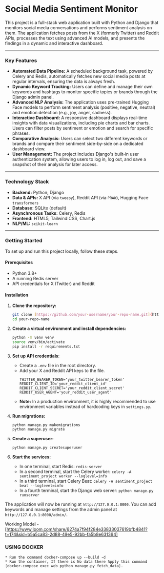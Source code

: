 # Social Media Sentiment Monitor

This project is a full-stack web application built with Python and Django that monitors social media conversations and performs sentiment analysis on them. The application fetches posts from the X (formerly Twitter) and Reddit APIs, processes the text using advanced AI models, and presents the findings in a dynamic and interactive dashboard.

---

### Key Features

* **Automated Data Pipeline:** A scheduled background task, powered by Celery and Redis, automatically fetches new social media posts at regular intervals, ensuring the data is always fresh.
* **Dynamic Keyword Tracking:** Users can define and manage their own keywords and hashtags to monitor specific topics or brands through the Django admin panel.
* **Advanced NLP Analysis:** The application uses pre-trained Hugging Face models to perform sentiment analysis (positive, negative, neutral) and emotion detection (e.g., joy, anger, sadness).
* **Interactive Dashboard:** A responsive dashboard displays real-time insights with data visualizations, including pie charts and bar charts. Users can filter posts by sentiment or emotion and search for specific phrases.
* **Comparative Analysis:** Users can select two different keywords or brands and compare their sentiment side-by-side on a dedicated dashboard view.
* **User Management:** The project includes Django's built-in user authentication system, allowing users to log in, log out, and save a snapshot of their analysis for later access.

---

### Technology Stack

* **Backend:** Python, Django
* **Data & APIs:** X API (via `tweepy`), Reddit API (via `PRAW`), Hugging Face `transformers`
* **Database:** SQLite (default)
* **Asynchronous Tasks:** Celery, Redis
* **Frontend:** HTML5, Tailwind CSS, Chart.js
* **NLP/ML:** `scikit-learn`

---

### Getting Started

To set up and run this project locally, follow these steps.

#### Prerequisites

* Python 3.8+
* A running Redis server
* API credentials for X (Twitter) and Reddit

#### Installation

1.  **Clone the repository:**
    ```bash
    git clone [https://github.com/your-username/your-repo-name.git](https://github.com/your-username/your-repo-name.git)
    cd your-repo-name
    ```

2.  **Create a virtual environment and install dependencies:**
    ```bash
    python -m venv venv
    source venv/bin/activate
    pip install -r requirements.txt
    ```

3.  **Set up API credentials:**
    * Create a `.env` file in the root directory.
    * Add your X and Reddit API keys to the file.
        ```
        TWITTER_BEARER_TOKEN='your_twitter_bearer_token'
        REDDIT_CLIENT_ID='your_reddit_client_id'
        REDDIT_CLIENT_SECRET='your_reddit_client_secret'
        REDDIT_USER_AGENT='your_reddit_user_agent'
        ```
    * **Note:** In a production environment, it is highly recommended to use environment variables instead of hardcoding keys in `settings.py`.

4.  **Run migrations:**
    ```bash
    python manage.py makemigrations
    python manage.py migrate
    ```

5.  **Create a superuser:**
    ```bash
    python manage.py createsuperuser
    ```

6.  **Start the services:**
    * In one terminal, start Redis: `redis-server`
    * In a second terminal, start the Celery worker: `celery -A sentiment_project worker --loglevel=info`
    * In a third terminal, start Celery Beat: `celery -A sentiment_project beat --loglevel=info`
    * In a fourth terminal, start the Django web server: `python manage.py runserver`

The application will now be running at `http://127.0.0.1:8000`. You can add keywords and manage settings from the admin panel at `http://127.0.0.1:8000/admin/`.


Working Model  - [https://www.loom.com/share/6274a7f94f284e33833037619bfb4841?t=174&sid=b5a5ca83-2d88-49e5-92bb-fa5b8e631394]


### USING DOCKER

    * Run the command docker-compose up --build -d
    * Run the container, If there is No data there Apply this command [docker-compose exec web python manage.py fetch_data].